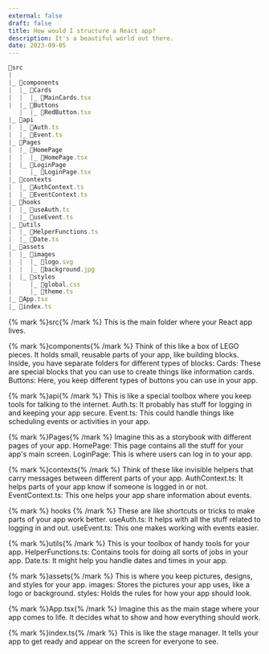 ```yaml
---
external: false
draft: false
title: How would I structure a React app?
description: It's a beautiful world out there.
date: 2023-09-05
---
```

```jsx
📁src
|
|_ 📁components
|  |_ 📁Cards
|  |  |_ 📄MainCards.tsx
|  |_ 📁Buttons
   |  |_ 📄RedButton.tsx
|_ 📁api
|  |_ 📄Auth.ts
|  |_ 📄Event.ts
|_ 📁Pages
|  |_ 📁HomePage
|  |  |_ 📄HomePage.tsx
|  |_ 📁LoginPage
|     |_ 📄LoginPage.tsx
|_ 📁contexts
|  |_ 📄AuthContext.ts
|  |_ 📄EventContext.ts
|_ 📁hooks
|  |_ 📄useAuth.ts
|  |_ 📄useEvent.ts
|_ 📁utils
|  |_ 📄HelperFunctions.ts
|  |_ 📄Date.ts
|_ 📁assets
|  |_ 📁images
|  |  |_ 📄logo.svg
|  |  |_ 📄background.jpg
|  |_ 📁styles
|     |_ 📄global.css
|     |_ 📄theme.ts
|_ 📄App.tsx
|_ 📄index.ts

```

{% mark %}src{% /mark %} This is the main folder where your React app lives.

{% mark %}components{% /mark %} Think of this like a box of LEGO pieces. It holds small, reusable parts of your app, like building blocks. Inside, you have separate folders for different types of blocks:
Cards: These are special blocks that you can use to create things like information cards.
Buttons: Here, you keep different types of buttons you can use in your app.

{% mark %}api{% /mark %} This is like a special toolbox where you keep tools for talking to the internet.
Auth.ts: It probably has stuff for logging in and keeping your app secure.
Event.ts: This could handle things like scheduling events or activities in your app.

{% mark %}Pages{% /mark %} Imagine this as a storybook with different pages of your app.
HomePage: This page contains all the stuff for your app's main screen.
LoginPage: This is where users can log in to your app.

{% mark %}contexts{% /mark %} Think of these like invisible helpers that carry messages between different parts of your app.
AuthContext.ts: It helps parts of your app know if someone is logged in or not.
EventContext.ts: This one helps your app share information about events.

{% mark %} hooks {% /mark %} These are like shortcuts or tricks to make parts of your app work better.
useAuth.ts: It helps with all the stuff related to logging in and out.
useEvent.ts: This one makes working with events easier.

{% mark %}utils{% /mark %} This is your toolbox of handy tools for your app.
HelperFunctions.ts: Contains tools for doing all sorts of jobs in your app.
Date.ts: It might help you handle dates and times in your app.

{% mark %}assets{% /mark %} This is where you keep pictures, designs, and styles for your app.
images: Stores the pictures your app uses, like a logo or background.
styles: Holds the rules for how your app should look.

{% mark %}App.tsx{% /mark %} Imagine this as the main stage where your app comes to life. It decides what to show and how everything should work.

{% mark %}index.ts{% /mark %} This is like the stage manager. It tells your app to get ready and appear on the screen for everyone to see.